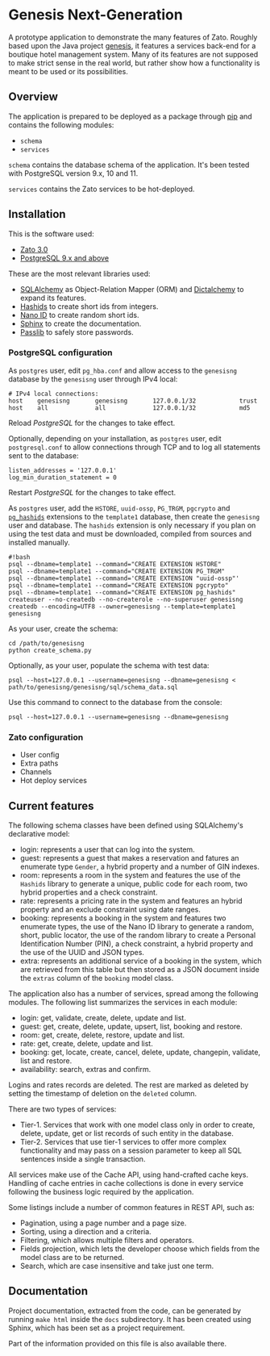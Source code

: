 # Genesis Next-Generation

A prototype application to demonstrate the many features of Zato. Roughly based
upon the Java project [genesis](https://bitbucket.org/jsabater/genesis), it
features a services back-end for a boutique hotel management system. Many of
its features are not supposed to make strict sense in the real world, but
rather show how a functionality is meant to be used or its possibilities.

## Overview

The application is prepared to be deployed as a package through
[pip](https://pypi.org/project/pip/) and contains the following modules:

* `schema`
* `services`

`schema` contains the database schema of the application. It's been tested with
PostgreSQL version 9.x, 10 and 11.

`services` contains the Zato services to be hot-deployed.

## Installation

This is the software used:

* [Zato 3.0](http://zato.io/)
* [PostgreSQL 9.x and above](http://www.postgresql.org/)

These are the most relevant libraries used:

* [SQLAlchemy](http://www.sqlalchemy.org/) as Object-Relation Mapper (ORM) and
    [Dictalchemy](https://pypi.org/project/dictalchemy/) to expand its features.
* [Hashids](http://www.hashids.org/) to create short ids from integers.
* [Nano ID](https://pypi.org/project/nanoid/) to create random short ids.
* [Sphinx](https://pypi.org/project/Sphinx/) to create the documentation.
* [Passlib](https://pypi.org/project/passlib/) to safely store passwords.

### PostgreSQL configuration

As `postgres` user, edit `pg_hba.conf` and allow access to the `genesisng`
database by the `genesisng` user through IPv4 local:

```
# IPv4 local connections:
host    genesisng       genesisng       127.0.0.1/32            trust
host    all             all             127.0.0.1/32            md5
```

Reload *PostgreSQL* for the changes to take effect.

Optionally, depending on your installation, as `postgres` user, edit
`postgresql.conf` to allow connections through TCP and to log all statements
sent to the database:

```
listen_addresses = '127.0.0.1'
log_min_duration_statement = 0
```
Restart *PostgreSQL* for the changes to take effect.

As `postgres` user, add the `HSTORE`, `uuid-ossp`, `PG_TRGM`, `pgcrypto` and
[`pg_hashids`](https://github.com/iCyberon/pg_hashids) extensions to the
`template1` database, then create the `genesisng` user and database. The
`hashids` extension is only necessary if you plan on using the test data and must be downloaded, compiled from sources and installed manually.

```
#!bash
psql --dbname=template1 --command="CREATE EXTENSION HSTORE"
psql --dbname=template1 --command="CREATE EXTENSION PG_TRGM"
psql --dbname=template1 --command='CREATE EXTENSION "uuid-ossp"'
psql --dbname=template1 --command="CREATE EXTENSION pgcrypto"
psql --dbname=template1 --command="CREATE EXTENSION pg_hashids"
createuser --no-createdb --no-createrole --no-superuser genesisng
createdb --encoding=UTF8 --owner=genesisng --template=template1 genesisng
```
As your user, create the schema:

```
cd /path/to/genesisng
python create_schema.py
```

Optionally, as your user, populate the schema with test data:

`psql --host=127.0.0.1 --username=genesisng --dbname=genesisng < path/to/genesisng/genesisng/sql/schema_data.sql`

Use this command to connect to the database from the console:

`psql --host=127.0.0.1 --username=genesisng --dbname=genesisng`

### Zato configuration

* User config
* Extra paths
* Channels
* Hot deploy services

## Current features

The following schema classes have been defined using SQLAlchemy's declarative
model:

* login: represents a user that can log into the system.
* guest: represents a guest that makes a reservation and fatures an enumerate
    type `Gender`, a hybrid property and a number of GIN indexes.
* room: represents a room in the system and features the use of the `Hashids`
    library to generate a unique, public code for each room, two hybrid
    properties and a check constraint.
* rate: represents a pricing rate in the system and features an hybrid property
    and an exclude constraint using date ranges.
* booking: represents a booking in the system and features two enumerate types,
    the use of the Nano ID library to generate a random, short, public locator,
    the use of the random library to create a Personal Identification Number
    (PIN), a check constraint, a hybrid property and the use of the UUID and
    JSON types.
* extra: represents an additional service of a booking in the system, which are
    retrieved from this table but then stored as a JSON document inside the
    `extras` column of the `booking` model class.

The application also has a number of services, spread among the following
modules. The following list summarizes the services in each module:

* login: get, validate, create, delete, update and list.
* guest: get, create, delete, update, upsert, list, booking and restore.
* room: get, create, delete, restore, update and list.
* rate: get, create, delete, update and list.
* booking: get, locate, create, cancel, delete, update, changepin, validate, list and restore.
* availability: search, extras and confirm.

Logins and rates records are deleted. The rest are marked as deleted by setting
the timestamp of deletion on the `deleted` column.

There are two types of services:

* Tier-1. Services that work with one model class only in order to create,
    delete, update, get or list records of such entity in the database.
* Tier-2. Services that use tier-1 services to offer more complex
    functionality and may pass on a session parameter to keep all SQL sentences
    inside a single transaction.

All services make use of the Cache API, using hand-crafted cache keys. Handling
of cache entries in cache collections is done in every service following the
business logic required by the application.

Some listings include a number of common features in REST API, such as:

* Pagination, using a page number and a page size.
* Sorting, using a direction and a criteria.
* Filtering, which allows multiple filters and operators.
* Fields projection, which lets the developer choose which fields from the
    model class are to be returned.
* Search, which are case insensitive and take just one term.

## Documentation

Project documentation, extracted from the code, can be generated by running
`make html` inside the `docs` subdirectory. It has been created using Sphinx,
which has been set as a project requirement.

Part of the information provided on this file is also available there.
